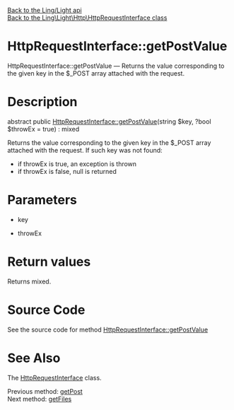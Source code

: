 [Back to the Ling/Light api](https://github.com/lingtalfi/Light/blob/master/doc/api/Ling/Light.md)<br>
[Back to the Ling\Light\Http\HttpRequestInterface class](https://github.com/lingtalfi/Light/blob/master/doc/api/Ling/Light/Http/HttpRequestInterface.md)


HttpRequestInterface::getPostValue
================



HttpRequestInterface::getPostValue — Returns the value corresponding to the given key in the $_POST array attached with the request.




Description
================


abstract public [HttpRequestInterface::getPostValue](https://github.com/lingtalfi/Light/blob/master/doc/api/Ling/Light/Http/HttpRequestInterface/getPostValue.md)(string $key, ?bool $throwEx = true) : mixed




Returns the value corresponding to the given key in the $_POST array attached with the request.
If such key was not found:

- if throwEx is true, an exception is thrown
- if throwEx is false, null is returned




Parameters
================


- key

    

- throwEx

    


Return values
================

Returns mixed.








Source Code
===========
See the source code for method [HttpRequestInterface::getPostValue](https://github.com/lingtalfi/Light/blob/master/Http/HttpRequestInterface.php#L163-L163)


See Also
================

The [HttpRequestInterface](https://github.com/lingtalfi/Light/blob/master/doc/api/Ling/Light/Http/HttpRequestInterface.md) class.

Previous method: [getPost](https://github.com/lingtalfi/Light/blob/master/doc/api/Ling/Light/Http/HttpRequestInterface/getPost.md)<br>Next method: [getFiles](https://github.com/lingtalfi/Light/blob/master/doc/api/Ling/Light/Http/HttpRequestInterface/getFiles.md)<br>

